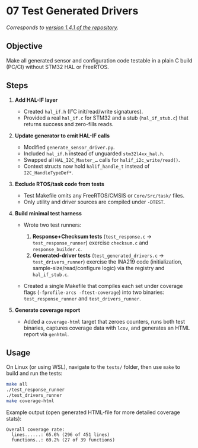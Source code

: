 # 07 Test Generated Drivers

*Corresponds to [version 1.4.1 of the repository](https://github.com/brahimab8/stm32-i2c-sensor-hub/tree/v1.4.1).*

## Objective
Make all generated sensor and configuration code testable in a plain C build (PC/CI) without STM32 HAL or FreeRTOS.

## Steps

1. **Add HAL-IF layer**  
   - Created `hal_if.h` (I²C init/read/write signatures).  
   * Provided a real `hal_if.c` for STM32 and a stub (`hal_if_stub.c`) that returns success and zero-fills reads.

2. **Update generator to emit HAL-IF calls**

   * Modified `generate_sensor_driver.py`.
   * Included `hal_if.h` instead of unguarded `stm32l4xx_hal.h`.
   * Swapped all `HAL_I2C_Master_…` calls for `halif_i2c_write/read()`.
   * Context structs now hold `halif_handle_t` instead of `I2C_HandleTypeDef*`.

3. **Exclude RTOS/task code from tests**

   * Test Makefile omits any FreeRTOS/CMSIS or `Core/Src/task/` files.
   * Only utility and driver sources are compiled under `-DTEST`.

4. **Build minimal test harness**

   * Wrote two test runners:

     1. **Response+Checksum tests** (`test_response.c` → `test_response_runner`) exercise `checksum.c` and `response_builder.c`.
     2. **Generated-driver tests** (`test_generated_drivers.c` → `test_drivers_runner`) exercise the INA219 code (initialization, sample-size/read/configure logic) via the registry and `hal_if_stub.c`.
   * Created a single Makefile that compiles each set under coverage flags (`-fprofile-arcs -ftest-coverage`) into two binaries: `test_response_runner` and `test_drivers_runner`.

5. **Generate coverage report**

   * Added a `coverage-html` target that zeroes counters, runs both test binaries, captures coverage data with `lcov`, and generates an HTML report via `genhtml`.

## Usage

On Linux (or using WSL), navigate to the `tests/` folder, then use `make` to build and run the tests:

```sh
make all
./test_response_runner
./test_drivers_runner
make coverage-html
```
Example output (open generated HTML-file for more detailed coverage stats):

```
Overall coverage rate:
  lines......: 65.6% (296 of 451 lines)
  functions..: 69.2% (27 of 39 functions)
```
